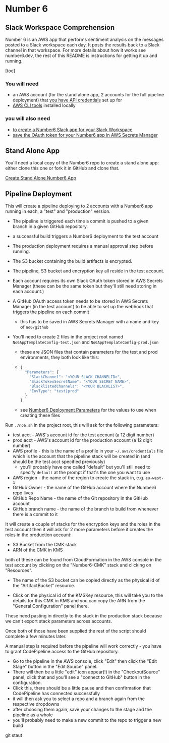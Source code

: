 # Number 6
## Slack Workspace Comprehension

Number 6 is an AWS app that performs sentiment analysis on the messages posted to a Slack workspace each day. It posts the results back to a Slack channel in that workspace. For more details about how it works see number6.dev, the rest of this README is instructions for getting it up and running.

[toc]

### You will need

- an AWS account (for the stand alone app, 2 accounts for the full pipeline deployment) that [you have API credentials](https://docs.aws.amazon.com/cli/latest/userguide/cli-chap-configure.html) set up for
- [AWS CLI tools](https://github.com/aws/aws-cli) installed locally

### you will also need

- [to create a Number6 Slack app for your Slack Workspace](./create_slack_app.md)
- [save the OAuth token for your Number6 app in AWS Secrets Manager](./slack_oauth_secret.md)

## Stand Alone App

You'll need a local copy of the Number6 repo to create a stand alone app: either clone this one or fork it in GitHub and clone that.

[Create Stand Alone Number6 App](./stand_alone.md)

## Pipeline Deployment

This will create a pipeline deploying to 2 accounts with a Number6 app running in each, a "test" and "production" version. 

- The pipeline is triggered each time a commit is pushed to a given branch in a given GitHub repository. 

- a successful build triggers a Number6 deployment to the test account

- The production deployment requires a manual approval step before running. 

- The S3 bucket containing the build artifacts is encrypted. 

- The pipeline, S3 bucket and encryption key all reside in the test account. 

- Each account requires its own Slack OAuth token stored in AWS Secrets Manager (these can be the same token but they'll still need storing in each account.)

- A GitHub OAuth access token needs to be stored in AWS Secrets Manager (in the test account) to be able to set up the webhook that triggers the pipeline on each commit

  - this has to be saved in AWS Secrets Manager with a name and key of `no6/github`

- You'll need to create 2 files in the project root named `No6AppTemplateConfig-test.json` and `No6AppTemplateConfig-prod.json`

  - these are JSON files that contain parameters for the test and prod environments, they both look like this:

  - ```javascript
    {
      "Parameters": {
        "SlackChannel": "<YOUR SLACK CHANNELID>",
        "SlackTokenSecretName": "<YOUR SECRET NAME>",
        "BlacklistedChannels": "<YOUR BLACKLIST>",
        "EnvType": "test|prod"
      }
    }
    ```

  - see [Number6 Deployment Parameters](./number6_deployment_params.md) for the values to use when creating these files

Run `./no6.sh` in the project root, this will ask for the following parameters:

- test acct - AWS's account id for the test account (a 12 digit number)
- prod acct - AWS's account id for the production account (a 12 digit number)
- AWS profile - this is the name of a profile in your `~/.aws/credentials` file which is the account that the pipeline stack will be created in (and should be the test acct specified previously)
  - you'll probably have one called "default" but you'll still need to specify `default` at the prompt if that's the one you want to use
- AWS region - the name of the region to create the stack in, e.g. `eu-west-1`
- GitHub Owner - the name of the GitHub account where the Number6 repo lives
- GitHub Repo Name - the name of the Git repository in the GitHub account
- GitHub branch name - the name of the branch to build from whenever there is a commit to it

It will create a couple of stacks for the encryption keys and the roles in the test account then it will ask for 2 more parameters before it creates the roles in the production account:

- S3 Bucket from the CMK stack
- ARN of the CMK in KMS

both of these can be found from CloudFormation in the AWS console in the test account by clicking on the "Number6-CMK" stack and clicking on "Resources". 

- The name of the S3 bucket can be copied directly as the physical id of the "ArtifactBucket" resource. 

- Click on the physical id of the KMSKey resource, this will take you to the details for this CMK in KMS and you can copy the ARN from the "General Configuration" panel there.

These need pasting in directly to the stack in the production stack because we can't export stack parameters across accounts.

Once both of those have been supplied the rest of the script should complete a few minutes later.

A manual step is required before the pipeline will work correctly - you have to grant CodePipeline access to the GitHub repository. 

- Go to the pipeline in the AWS console, click "Edit" then click the "Edit Stage" button in the "Edit:Source" panel. 
- There will then be a little "edit" icon appear(!) in the "CheckoutSource" panel, click that and you'll see a "connect to GitHub" button in the configuration. 
- Click this, there should be a little pause and then confirmation that CodePipeline has connected successfully
- it will then ask you to select a repo and a branch again from the respective dropdowns
- after choosing them again, save your changes to the stage and the pipeline as a whole
- you'll probably need to make a new commit to the repo to trigger a new build





git staut